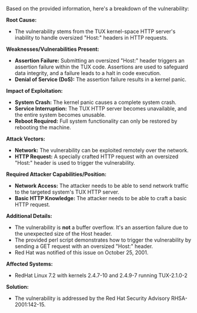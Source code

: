 Based on the provided information, here's a breakdown of the vulnerability:

**Root Cause:**
- The vulnerability stems from the TUX kernel-space HTTP server's inability to handle oversized "Host:" headers in HTTP requests.

**Weaknesses/Vulnerabilities Present:**
- **Assertion Failure:**  Submitting an oversized "Host:" header triggers an assertion failure within the TUX code. Assertions are used to safeguard data integrity, and a failure leads to a halt in code execution.
- **Denial of Service (DoS):** The assertion failure results in a kernel panic.

**Impact of Exploitation:**
- **System Crash:**  The kernel panic causes a complete system crash.
- **Service Interruption:** The TUX HTTP server becomes unavailable, and the entire system becomes unusable.
- **Reboot Required:** Full system functionality can only be restored by rebooting the machine.

**Attack Vectors:**
- **Network:** The vulnerability can be exploited remotely over the network.
- **HTTP Request:** A specially crafted HTTP request with an oversized "Host:" header is used to trigger the vulnerability.

**Required Attacker Capabilities/Position:**
- **Network Access:** The attacker needs to be able to send network traffic to the targeted system's TUX HTTP server.
- **Basic HTTP Knowledge:** The attacker needs to be able to craft a basic HTTP request.

**Additional Details:**
- The vulnerability is **not** a buffer overflow. It's an assertion failure due to the unexpected size of the Host header.
- The provided perl script demonstrates how to trigger the vulnerability by sending a GET request with an oversized "Host:" header.
- Red Hat was notified of this issue on October 25, 2001.

**Affected Systems:**
- RedHat Linux 7.2 with kernels 2.4.7-10 and 2.4.9-7 running TUX-2.1.0-2

**Solution:**
- The vulnerability is addressed by the Red Hat Security Advisory RHSA-2001:142-15.
